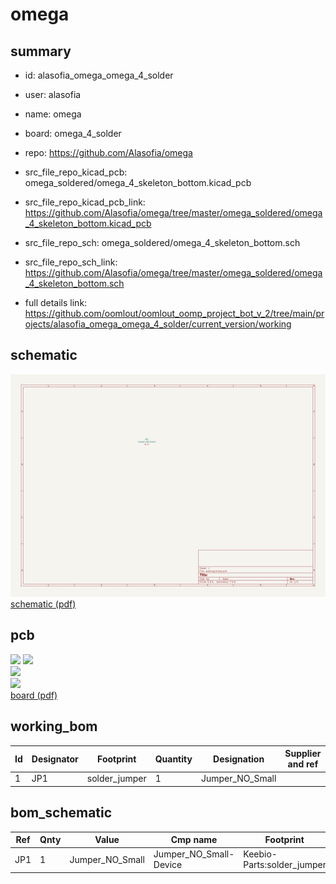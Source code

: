 # omega
 
## summary 
* id: alasofia_omega_omega_4_solder
* user: alasofia
* name: omega
* board: omega_4_solder
* repo: https://github.com/Alasofia/omega
* src_file_repo_kicad_pcb: omega_soldered/omega_4_skeleton_bottom.kicad_pcb
* src_file_repo_kicad_pcb_link: https://github.com/Alasofia/omega/tree/master/omega_soldered/omega_4_skeleton_bottom.kicad_pcb


* src_file_repo_sch: omega_soldered/omega_4_skeleton_bottom.sch
* src_file_repo_sch_link: https://github.com/Alasofia/omega/tree/master/omega_soldered/omega_4_skeleton_bottom.sch
* full details link: https://github.com/oomlout/oomlout_oomp_project_bot_v_2/tree/main/projects/alasofia_omega_omega_4_solder/current_version/working  

## schematic  
![](working_schematic_600.png)  
[schematic (pdf)](working_schematic.pdf) 






















## pcb  
![](working_3d_600.png) 
![](working_3d_front_600.png)  
![](working_3d_back_600.png)  
![](working_600.png)  
[board (pdf)](working.pdf)  

## working_bom
| Id | Designator | Footprint | Quantity | Designation | Supplier and ref |  | None | 
| --- | --- | --- | --- | --- | --- | --- | --- | 
| 1 | JP1 | solder_jumper | 1 | Jumper_NO_Small |  |  | [''] | 


## bom_schematic
| Ref | Qnty | Value | Cmp name | Footprint | Description | Vendor | DNP | 
| --- | --- | --- | --- | --- | --- | --- | --- | 
| JP1 | 1 | Jumper_NO_Small | Jumper_NO_Small-Device | Keebio-Parts:solder_jumper |  |  |  | 



